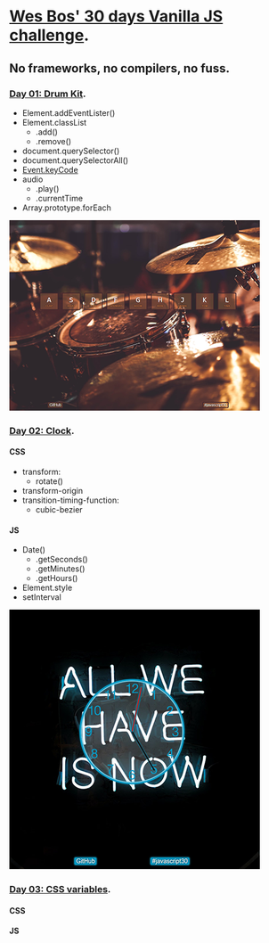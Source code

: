 # [Wes Bos' 30 days Vanilla JS challenge](https://javascript30.com/).

## No frameworks, no compilers, no fuss.

### [Day 01: Drum Kit](https://2y2son4.github.io/drum-kit-day01/).

- Element.addEventLister()
- Element.classList
  - .add()
  - .remove()
- document.querySelector()
- document.querySelectorAll()
- [Event.keyCode](https://keycode.info/)
- audio
  - .play()
  - .currentTime
- Array.prototype.forEach

<p align="left">
<img src="./readme-img/01.png">
</p>

### **[Day 02: Clock](https://2y2son4.github.io/clock-day02)**.

#### **CSS**

- transform:
  - rotate()
- transform-origin
- transition-timing-function:
  - cubic-bezier

#### **JS**

- Date()
  - .getSeconds()
  - .getMinutes()
  - .getHours()
- Element.style
- setInterval

<p align="left">
<img src="./readme-img/02.png">
</p>

### **[Day 03: CSS variables](https://2y2son4.github.io/css-variables-day03)**.

#### **CSS**

#### **JS**
